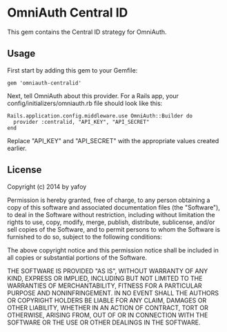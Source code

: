 # OmniAuth Central ID

This gem contains the Central ID strategy for OmniAuth.

## Usage

First start by adding this gem to your Gemfile:

```
gem 'omniauth-centralid'
```

Next, tell OmniAuth about this provider. For a Rails app, your config/initializers/omniauth.rb file should look like this:

```
Rails.application.config.middleware.use OmniAuth::Builder do
  provider :centralid, "API_KEY", "API_SECRET"
end
```

Replace "API_KEY" and "API_SECRET" with the appropriate values created earlier.

## License

Copyright (c) 2014 by yafoy

Permission is hereby granted, free of charge, to any person obtaining a copy of this software and associated documentation files (the "Software"), to deal in the Software without restriction, including without limitation the rights to use, copy, modify, merge, publish, distribute, sublicense, and/or sell copies of the Software, and to permit persons to whom the Software is furnished to do so, subject to the following conditions:

The above copyright notice and this permission notice shall be included in all copies or substantial portions of the Software.

THE SOFTWARE IS PROVIDED "AS IS", WITHOUT WARRANTY OF ANY KIND, EXPRESS OR IMPLIED, INCLUDING BUT NOT LIMITED TO THE WARRANTIES OF MERCHANTABILITY, FITNESS FOR A PARTICULAR PURPOSE AND NONINFRINGEMENT. IN NO EVENT SHALL THE AUTHORS OR COPYRIGHT HOLDERS BE LIABLE FOR ANY CLAIM, DAMAGES OR OTHER LIABILITY, WHETHER IN AN ACTION OF CONTRACT, TORT OR OTHERWISE, ARISING FROM, OUT OF OR IN CONNECTION WITH THE SOFTWARE OR THE USE OR OTHER DEALINGS IN THE SOFTWARE.